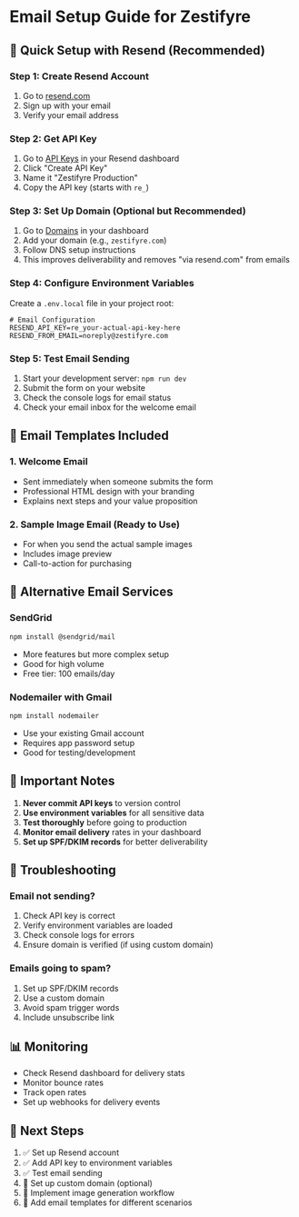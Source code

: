 # Email Setup Guide for Zestifyre

## 🚀 Quick Setup with Resend (Recommended)

### Step 1: Create Resend Account
1. Go to [resend.com](https://resend.com)
2. Sign up with your email
3. Verify your email address

### Step 2: Get API Key
1. Go to [API Keys](https://resend.com/api-keys) in your Resend dashboard
2. Click "Create API Key"
3. Name it "Zestifyre Production"
4. Copy the API key (starts with `re_`)

### Step 3: Set Up Domain (Optional but Recommended)
1. Go to [Domains](https://resend.com/domains) in your dashboard
2. Add your domain (e.g., `zestifyre.com`)
3. Follow DNS setup instructions
4. This improves deliverability and removes "via resend.com" from emails

### Step 4: Configure Environment Variables
Create a `.env.local` file in your project root:

```env
# Email Configuration
RESEND_API_KEY=re_your-actual-api-key-here
RESEND_FROM_EMAIL=noreply@zestifyre.com
```

### Step 5: Test Email Sending
1. Start your development server: `npm run dev`
2. Submit the form on your website
3. Check the console logs for email status
4. Check your email inbox for the welcome email

## 📧 Email Templates Included

### 1. Welcome Email
- Sent immediately when someone submits the form
- Professional HTML design with your branding
- Explains next steps and your value proposition

### 2. Sample Image Email (Ready to Use)
- For when you send the actual sample images
- Includes image preview
- Call-to-action for purchasing

## 🔧 Alternative Email Services

### SendGrid
```bash
npm install @sendgrid/mail
```
- More features but more complex setup
- Good for high volume
- Free tier: 100 emails/day

### Nodemailer with Gmail
```bash
npm install nodemailer
```
- Use your existing Gmail account
- Requires app password setup
- Good for testing/development

## 🚨 Important Notes

1. **Never commit API keys** to version control
2. **Use environment variables** for all sensitive data
3. **Test thoroughly** before going to production
4. **Monitor email delivery** rates in your dashboard
5. **Set up SPF/DKIM records** for better deliverability

## 🐛 Troubleshooting

### Email not sending?
1. Check API key is correct
2. Verify environment variables are loaded
3. Check console logs for errors
4. Ensure domain is verified (if using custom domain)

### Emails going to spam?
1. Set up SPF/DKIM records
2. Use a custom domain
3. Avoid spam trigger words
4. Include unsubscribe link

## 📊 Monitoring

- Check Resend dashboard for delivery stats
- Monitor bounce rates
- Track open rates
- Set up webhooks for delivery events

## 🎯 Next Steps

1. ✅ Set up Resend account
2. ✅ Add API key to environment variables
3. ✅ Test email sending
4. 🔄 Set up custom domain (optional)
5. 🔄 Implement image generation workflow
6. 🔄 Add email templates for different scenarios
